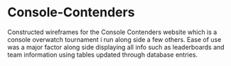 # Console-Contenders
Constructed wireframes for the Console Contenders website which is a console overwatch tournament i run along side a few others. Ease of use was a major factor along side displaying all info such as leaderboards and team information using tables updated through database entries.
